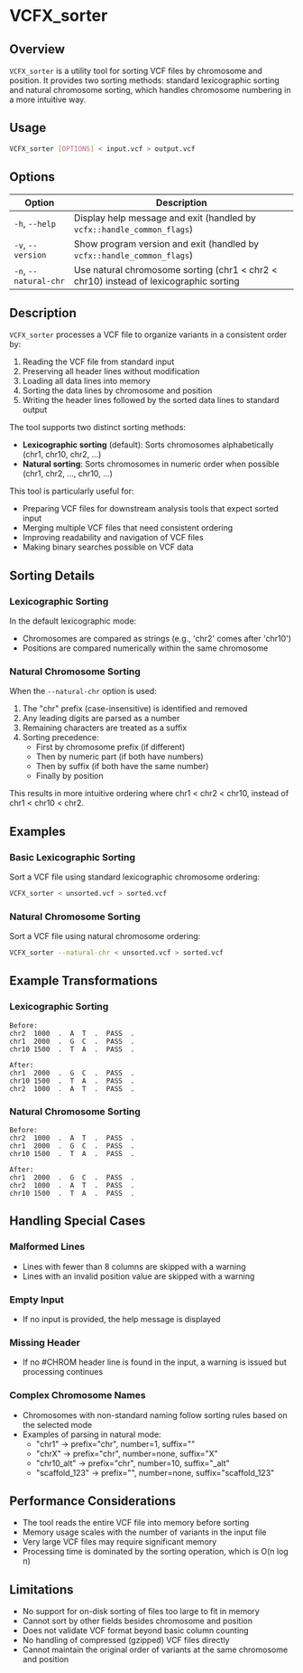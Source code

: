 # VCFX_sorter

## Overview
`VCFX_sorter` is a utility tool for sorting VCF files by chromosome and position. It provides two sorting methods: standard lexicographic sorting and natural chromosome sorting, which handles chromosome numbering in a more intuitive way.

## Usage
```bash
VCFX_sorter [OPTIONS] < input.vcf > output.vcf
```

## Options
| Option | Description |
|--------|-------------|
| `-h`, `--help` | Display help message and exit (handled by `vcfx::handle_common_flags`) |
| `-v`, `--version` | Show program version and exit (handled by `vcfx::handle_common_flags`) |
| `-n`, `--natural-chr` | Use natural chromosome sorting (chr1 < chr2 < chr10) instead of lexicographic sorting |

## Description
`VCFX_sorter` processes a VCF file to organize variants in a consistent order by:

1. Reading the VCF file from standard input
2. Preserving all header lines without modification
3. Loading all data lines into memory
4. Sorting the data lines by chromosome and position
5. Writing the header lines followed by the sorted data lines to standard output

The tool supports two distinct sorting methods:
- **Lexicographic sorting** (default): Sorts chromosomes alphabetically (chr1, chr10, chr2, ...)
- **Natural sorting**: Sorts chromosomes in numeric order when possible (chr1, chr2, ..., chr10, ...)

This tool is particularly useful for:
- Preparing VCF files for downstream analysis tools that expect sorted input
- Merging multiple VCF files that need consistent ordering
- Improving readability and navigation of VCF files
- Making binary searches possible on VCF data

## Sorting Details

### Lexicographic Sorting
In the default lexicographic mode:
- Chromosomes are compared as strings (e.g., 'chr2' comes after 'chr10')
- Positions are compared numerically within the same chromosome

### Natural Chromosome Sorting
When the `--natural-chr` option is used:
1. The "chr" prefix (case-insensitive) is identified and removed
2. Any leading digits are parsed as a number
3. Remaining characters are treated as a suffix
4. Sorting precedence:
   - First by chromosome prefix (if different)
   - Then by numeric part (if both have numbers)
   - Then by suffix (if both have the same number)
   - Finally by position

This results in more intuitive ordering where chr1 < chr2 < chr10, instead of chr1 < chr10 < chr2.

## Examples

### Basic Lexicographic Sorting
Sort a VCF file using standard lexicographic chromosome ordering:
```bash
VCFX_sorter < unsorted.vcf > sorted.vcf
```

### Natural Chromosome Sorting
Sort a VCF file using natural chromosome ordering:
```bash
VCFX_sorter --natural-chr < unsorted.vcf > sorted.vcf
```

## Example Transformations

### Lexicographic Sorting
```
Before:
chr2  1000  .  A  T  .  PASS  .
chr1  2000  .  G  C  .  PASS  .
chr10 1500  .  T  A  .  PASS  .

After:
chr1  2000  .  G  C  .  PASS  .
chr10 1500  .  T  A  .  PASS  .
chr2  1000  .  A  T  .  PASS  .
```

### Natural Chromosome Sorting
```
Before:
chr2  1000  .  A  T  .  PASS  .
chr1  2000  .  G  C  .  PASS  .
chr10 1500  .  T  A  .  PASS  .

After:
chr1  2000  .  G  C  .  PASS  .
chr2  1000  .  A  T  .  PASS  .
chr10 1500  .  T  A  .  PASS  .
```

## Handling Special Cases

### Malformed Lines
- Lines with fewer than 8 columns are skipped with a warning
- Lines with an invalid position value are skipped with a warning

### Empty Input
- If no input is provided, the help message is displayed

### Missing Header
- If no #CHROM header line is found in the input, a warning is issued but processing continues

### Complex Chromosome Names
- Chromosomes with non-standard naming follow sorting rules based on the selected mode
- Examples of parsing in natural mode:
  - "chr1" → prefix="chr", number=1, suffix=""
  - "chrX" → prefix="chr", number=none, suffix="X"
  - "chr10_alt" → prefix="chr", number=10, suffix="_alt"
  - "scaffold_123" → prefix="", number=none, suffix="scaffold_123"

## Performance Considerations
- The tool reads the entire VCF file into memory before sorting
- Memory usage scales with the number of variants in the input file
- Very large VCF files may require significant memory
- Processing time is dominated by the sorting operation, which is O(n log n)

## Limitations
- No support for on-disk sorting of files too large to fit in memory
- Cannot sort by other fields besides chromosome and position
- Does not validate VCF format beyond basic column counting
- No handling of compressed (gzipped) VCF files directly
- Cannot maintain the original order of variants at the same chromosome and position 